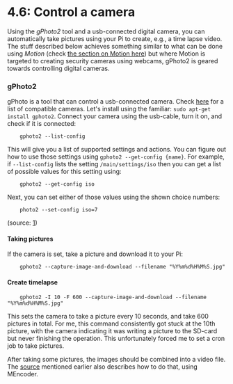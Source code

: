 4.6: Control a camera
===

Using the *gPhoto2* tool and a usb-connected digital camera, you can automatically take pictures using your Pi to create, e.g., a time lapse video. The stuff described below achieves something similar to what can be done using *Motion* (check [the section on Motion here][motion]) but where Motion is targeted to creating security cameras using webcams, gPhoto2 is geared towards controlling digital cameras.


### gPhoto2

gPhoto is a tool that can control a usb-connected camera. Check [here][compatible] for a list of compatible cameras. Let's install using the familiar: `sudo apt-get install gphoto2`. Connect your camera using the usb-cable, turn it on, and check if it is connected:

		gphoto2 --list-config

This will give you a list of supported settings and actions. You can figure out how to use those settings using `gphoto2 --get-config {name}`. For example, if `--list-config` lists the setting `/main/settings/iso` then you can get a list of possible values for this setting using:

		gphoto2 --get-config iso

Next, you can set either of those values using the shown choice numbers:

		photo2 --set-config iso=7

(source: [1][gphoto2])

#### Taking pictures

If the camera is set, take a picture and download it to your Pi:

		gphoto2 --capture-image-and-download --filename "%Y%m%d%H%M%S.jpg"


#### Create timelapse


		gphoto2 -I 10 -F 600 --capture-image-and-download --filename "%Y%m%d%H%M%S.jpg"

This sets the camera to take a picture every 10 seconds, and take 600 pictures in total. For me, this command consistently got stuck at the 10th picture, with the camera indicating it was writing a picture to the SD-card but never finishing the operation. This unfortunately forced me to set a cron job to take pictures.

After taking some pictures, the images should be combined into a video file. The [source][gphoto2] mentioned earlier also describes how to do that, using MEncoder.


[motion]: ./4.2-motion.md
[gphoto2]: http://www.moreno.marzolla.name/software/linux-time-lapse/
[compatible]: http://gphoto.sourceforge.net/proj/libgphoto2/support.php